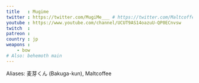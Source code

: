```yaml
---
title   : Mugime
twitter : https://twitter.com/MugiMe___ # https://twitter.com/Maltcoffee_
youtube : https://www.youtube.com/channel/UCUT9AS14oazuU-QP0ECnvsw
twitch  :
patreon :
country : jp
weapons :
    - bow
# Also: behemoth main
---
```

Aliases: 麦芽くん (Bakuga-kun), Maltcoffee
